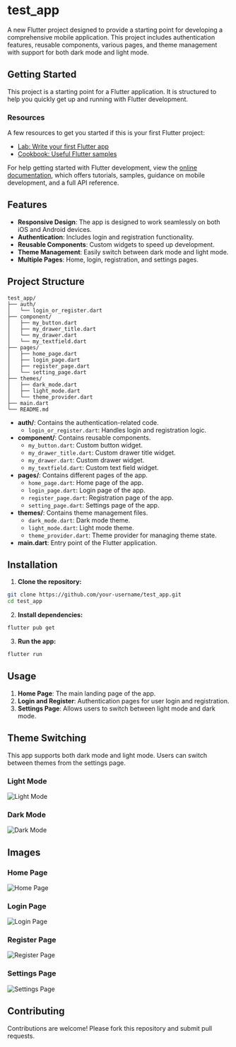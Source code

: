 # test_app

A new Flutter project designed to provide a starting point for developing a comprehensive mobile application. This project includes authentication features, reusable components, various pages, and theme management with support for both dark mode and light mode.

## Getting Started

This project is a starting point for a Flutter application. It is structured to help you quickly get up and running with Flutter development.

### Resources

A few resources to get you started if this is your first Flutter project:

- [Lab: Write your first Flutter app](https://docs.flutter.dev/get-started/codelab)
- [Cookbook: Useful Flutter samples](https://docs.flutter.dev/cookbook)

For help getting started with Flutter development, view the [online documentation](https://docs.flutter.dev/), which offers tutorials, samples, guidance on mobile development, and a full API reference.

## Features

- **Responsive Design**: The app is designed to work seamlessly on both iOS and Android devices.
- **Authentication**: Includes login and registration functionality.
- **Reusable Components**: Custom widgets to speed up development.
- **Theme Management**: Easily switch between dark mode and light mode.
- **Multiple Pages**: Home, login, registration, and settings pages.

## Project Structure

```plaintext
test_app/
├── auth/
│   └── login_or_register.dart
├── component/
│   ├── my_button.dart
│   ├── my_drawer_title.dart
│   └── my_drawer.dart
│   └── my_textfield.dart
├── pages/
│   ├── home_page.dart
│   ├── login_page.dart
│   ├── register_page.dart
│   └── setting_page.dart
├── themes/
│   ├── dark_mode.dart
│   ├── light_mode.dart
│   └── theme_provider.dart
├── main.dart
└── README.md
```

- **auth/**: Contains the authentication-related code.
  - `login_or_register.dart`: Handles login and registration logic.
- **component/**: Contains reusable components.
  - `my_button.dart`: Custom button widget.
  - `my_drawer_title.dart`: Custom drawer title widget.
  - `my_drawer.dart`: Custom drawer widget.
  - `my_textfield.dart`: Custom text field widget.
- **pages/**: Contains different pages of the app.
  - `home_page.dart`: Home page of the app.
  - `login_page.dart`: Login page of the app.
  - `register_page.dart`: Registration page of the app.
  - `setting_page.dart`: Settings page of the app.
- **themes/**: Contains theme management files.
  - `dark_mode.dart`: Dark mode theme.
  - `light_mode.dart`: Light mode theme.
  - `theme_provider.dart`: Theme provider for managing theme state.
- **main.dart**: Entry point of the Flutter application.

## Installation

1. **Clone the repository:**

```bash
git clone https://github.com/your-username/test_app.git
cd test_app
```

2. **Install dependencies:**

```bash
flutter pub get
```

3. **Run the app:**

```bash
flutter run
```

## Usage

1. **Home Page**: The main landing page of the app.
2. **Login and Register**: Authentication pages for user login and registration.
3. **Settings Page**: Allows users to switch between light mode and dark mode.

## Theme Switching

This app supports both dark mode and light mode. Users can switch between themes from the settings page.

### Light Mode

![Light Mode](images/light_mode.png)

### Dark Mode

![Dark Mode](images/dark_mode.png)

## Images

### Home Page

![Home Page](images/home_page.png)

### Login Page

![Login Page](images/login_page.png)

### Register Page

![Register Page](images/register_page.png)

### Settings Page

![Settings Page](images/setting_page.png)

## Contributing

Contributions are welcome! Please fork this repository and submit pull requests.
